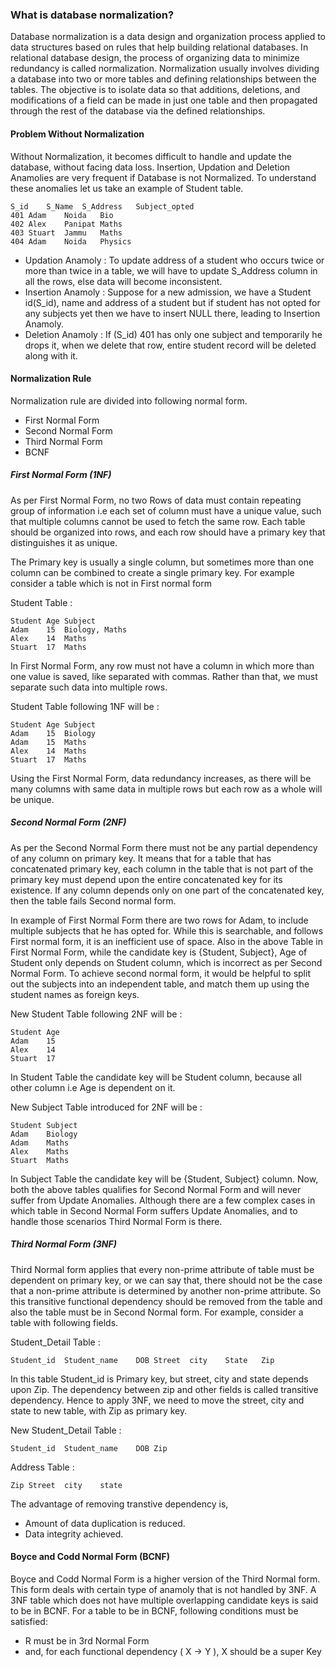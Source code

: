 ### What is database normalization?
Database normalization is a data design and organization process applied to data structures based on rules that help building relational databases. In relational database design, the process of organizing data to minimize redundancy is called normalization. Normalization usually involves dividing a database into two or more tables and defining relationships between the tables. The objective is to isolate data so that additions, deletions, and modifications of a field can be made in just one table and then propagated through the rest of the database via the defined relationships.

#### Problem Without Normalization

Without Normalization, it becomes difficult to handle and update the database, without facing data loss. Insertion, Updation and Deletion Anamolies are very frequent if Database is not Normalized. To understand these anomalies let us take an example of Student table.
```
S_id	S_Name	S_Address	Subject_opted
401	Adam	Noida	Bio
402	Alex	Panipat	Maths
403	Stuart	Jammu	Maths
404	Adam	Noida	Physics
```
* Updation Anamoly : To update address of a student who occurs twice or more than twice in a table, we will have to update S_Address column in all the rows, else data will become inconsistent.
* Insertion Anamoly : Suppose for a new admission, we have a Student id(S_id), name and address of a student but if student has not opted for any subjects yet then we have to insert NULL there, leading to Insertion Anamoly.
* Deletion Anamoly : If (S_id) 401 has only one subject and temporarily he drops it, when we delete that row, entire student record will be deleted along with it.

#### Normalization Rule

Normalization rule are divided into following normal form.
* First Normal Form
* Second Normal Form
* Third Normal Form
* BCNF

##### First Normal Form (1NF)

As per First Normal Form, no two Rows of data must contain repeating group of information i.e each set of column must have a unique value, such that multiple columns cannot be used to fetch the same row. Each table should be organized into rows, and each row should have a primary key that distinguishes it as unique.

The Primary key is usually a single column, but sometimes more than one column can be combined to create a single primary key. For example consider a table which is not in First normal form

Student Table :
```
Student	Age	Subject
Adam	15	Biology, Maths
Alex	14	Maths
Stuart	17	Maths
```
In First Normal Form, any row must not have a column in which more than one value is saved, like separated with commas. Rather than that, we must separate such data into multiple rows.

Student Table following 1NF will be :
```
Student	Age	Subject
Adam	15	Biology
Adam	15	Maths
Alex	14	Maths
Stuart	17	Maths
```
Using the First Normal Form, data redundancy increases, as there will be many columns with same data in multiple rows but each row as a whole will be unique.

##### Second Normal Form (2NF)

As per the Second Normal Form there must not be any partial dependency of any column on primary key. It means that for a table that has concatenated primary key, each column in the table that is not part of the primary key must depend upon the entire concatenated key for its existence. If any column depends only on one part of the concatenated key, then the table fails Second normal form.

In example of First Normal Form there are two rows for Adam, to include multiple subjects that he has opted for. While this is searchable, and follows First normal form, it is an inefficient use of space. Also in the above Table in First Normal Form, while the candidate key is {Student, Subject}, Age of Student only depends on Student column, which is incorrect as per Second Normal Form. To achieve second normal form, it would be helpful to split out the subjects into an independent table, and match them up using the student names as foreign keys.

New Student Table following 2NF will be :
```
Student	Age
Adam	15
Alex	14
Stuart	17
```
In Student Table the candidate key will be Student column, because all other column i.e Age is dependent on it.

New Subject Table introduced for 2NF will be :
```
Student	Subject
Adam	Biology
Adam	Maths
Alex	Maths
Stuart	Maths
```
In Subject Table the candidate key will be {Student, Subject} column. Now, both the above tables qualifies for Second Normal Form and will never suffer from Update Anomalies. Although there are a few complex cases in which table in Second Normal Form suffers Update Anomalies, and to handle those scenarios Third Normal Form is there.

##### Third Normal Form (3NF)

Third Normal form applies that every non-prime attribute of table must be dependent on primary key, or we can say that, there should not be the case that a non-prime attribute is determined by another non-prime attribute. So this transitive functional dependency should be removed from the table and also the table must be in Second Normal form. For example, consider a table with following fields.

Student_Detail Table :
```
Student_id	Student_name	DOB	Street	city	State	Zip
```
In this table Student_id is Primary key, but street, city and state depends upon Zip. The dependency between zip and other fields is called transitive dependency. Hence to apply 3NF, we need to move the street, city and state to new table, with Zip as primary key.

New Student_Detail Table :
```
Student_id	Student_name	DOB	Zip
```
Address Table :
```
Zip	Street	city	state
```
The advantage of removing transtive dependency is,
* Amount of data duplication is reduced.
* Data integrity achieved.

#### Boyce and Codd Normal Form (BCNF)

Boyce and Codd Normal Form is a higher version of the Third Normal form. This form deals with certain type of anamoly that is not handled by 3NF. A 3NF table which does not have multiple overlapping candidate keys is said to be in BCNF. For a table to be in BCNF, following conditions must be satisfied:

* R must be in 3rd Normal Form
* and, for each functional dependency ( X -> Y ), X should be a super Key
